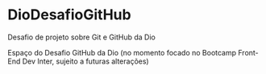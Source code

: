 # DioDesafioGitHub
Desafio de projeto sobre Git e GitHub da Dio

Espaço do Desafio GitHub da Dio
(no momento focado no Bootcamp Front-End Dev Inter, sujeito a futuras alterações)

